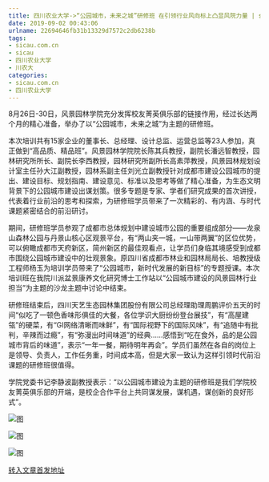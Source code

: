 ```yaml
---
title: 四川农业大学->“公园城市，未来之城”研修班 在引领行业风向标上凸显风院力量 | sicau.com.cn
date: 2019-09-02 00:43:06
urlname: 22694646fb31b13329d7572c2db6238b
tags: 
- sicau.com.cn
- sicau
- 四川农业大学
- 川农大
categories:
- sicau.com.cn
- 四川农业大学
---
```



8月26日-30日，风景园林学院充分发挥校友菁英俱乐部的链接作用，经过长达两个月的精心准备，举办了以“公园城市，未来之城”为主题的研修班。

本次培训共有15家企业的董事长、总经理、设计总监、运营总监等23人参加，真正做到“高品质、精品班”。风景园林学院院长陈其兵教授，副院长潘远智教授，园林研究所所长、副院长李西教授，园林研究所副所长高素萍教授，风景园林规划设计室主任孙大江副教授，园林系副主任刘光立副教授针对成都市建设公园城市的提出、建设目标、规划指南、建设意见、标准以及思考等做了精心准备，为生态文明背景下的公园城市建设出谋划策。很多专题是专家、学者们研究成果的首次讲授，代表着行业前沿的思考和探索，为研修班学员带来了一次精彩的、有内涵、与时代课题紧密结合的前沿研讨。

期间，研修班学员参观了成都市总体规划中建设城市公园的重要组成部分——龙泉山森林公园与丹景山核心区观景平台，有“两山夹一城，一山带两翼”的区位优势，可以俯瞰成都市天府新区，简州新区的最佳观看点，让学员们身临其境感受到成都市围绕公园城市建设中的壮观景象。原四川省成都市林业和园林局局长、培教授级工程师杨玉为培训学员带来了“公园城市，新时代发展的新目标”的专题授课。本次培训班在我院川派盆景康养文化研究博士工作站以“公园城市建设的风景园林行业担当”为主题的沙龙主题中讨论中结束。

研修班结束后，四川天艺生态园林集团股份有限公司总经理助理周鹏评价五天的时间“似吃了一顿色香味形俱佳的大餐，各位学识大厨纷纷登台展技”，有“高屋建瓴”的硬菜，有“GI网络清晰而味鲜”，有“国际视野下的国际风味”，有“追随中有批判，辛辣而过瘾”，有“弥漫出时间味道”的经典……感悟到“吃在食外，品的是公园城市背后的味道”，表示“一年一餐，期待明年再会”。学员们虽然在各自的岗位上是领导、负责人，工作任务重，时间成本高，但是大家一致认为这样引领时代前沿课题的研修班很值得。

学院党委书记李静波副教授表示：“以公园城市建设为主题的研修班是我们学院校友菁英俱乐部的开端，是校企合作平台上共同谋发展，谋机遇，谋创新的良好形式”。



![图](https://news.sicau.edu.cn/__local/A/C3/73/E7D839C8C9BDB5E2383E1AFA6D1_F8A26614_244F7.jpg)

![图](https://news.sicau.edu.cn/__local/E/63/28/53E4AFA84197707E2598F4F3692_9A640D19_277B0.jpg)

![图](https://news.sicau.edu.cn/__local/2/13/4D/9BD818227A23F5AA4A3F9A478E6_A818ED8A_23BB7.jpg)

[转入文章首发地址](https://news.sicau.edu.cn/info/1078/53080.htm)